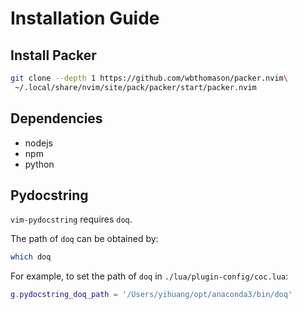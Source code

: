 # Installation Guide

## Install Packer

```bash
git clone --depth 1 https://github.com/wbthomason/packer.nvim\
 ~/.local/share/nvim/site/pack/packer/start/packer.nvim
```

## Dependencies

- nodejs
- npm
- python

## Pydocstring

`vim-pydocstring` requires `doq`.

The path of `doq` can be obtained by:

```bash
which doq
```

For example, to set the path of `doq` in `./lua/plugin-config/coc.lua`:

```lua
g.pydocstring_doq_path = '/Users/yihuang/opt/anaconda3/bin/doq'
```

